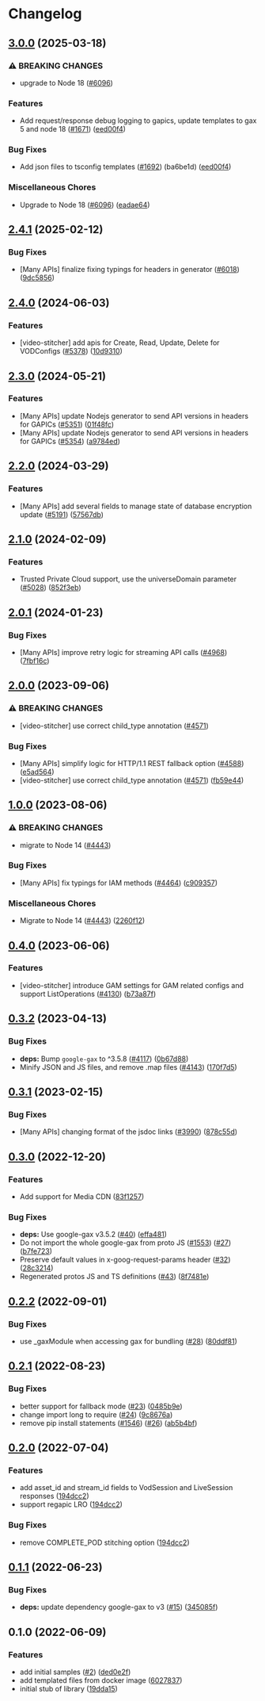 # Changelog

## [3.0.0](https://github.com/googleapis/google-cloud-node/compare/video-stitcher-v2.4.1...video-stitcher-v3.0.0) (2025-03-18)


### ⚠ BREAKING CHANGES

* upgrade to Node 18 ([#6096](https://github.com/googleapis/google-cloud-node/issues/6096))

### Features

* Add request/response debug logging to gapics, update templates to gax 5 and node 18 ([#1671](https://github.com/googleapis/google-cloud-node/issues/1671)) ([eed00f4](https://github.com/googleapis/google-cloud-node/commit/eed00f4e4de22392db3a440a20486c3eeb9d33a6))


### Bug Fixes

* Add json files to tsconfig templates ([#1692](https://github.com/googleapis/google-cloud-node/issues/1692)) (ba6be1d) ([eed00f4](https://github.com/googleapis/google-cloud-node/commit/eed00f4e4de22392db3a440a20486c3eeb9d33a6))


### Miscellaneous Chores

* Upgrade to Node 18 ([#6096](https://github.com/googleapis/google-cloud-node/issues/6096)) ([eadae64](https://github.com/googleapis/google-cloud-node/commit/eadae64d54e07aa2c65097ea52e65008d4e87436))

## [2.4.1](https://github.com/googleapis/google-cloud-node/compare/video-stitcher-v2.4.0...video-stitcher-v2.4.1) (2025-02-12)


### Bug Fixes

* [Many APIs] finalize fixing typings for headers in generator ([#6018](https://github.com/googleapis/google-cloud-node/issues/6018)) ([9dc5856](https://github.com/googleapis/google-cloud-node/commit/9dc585661489f51bb7a85b39519fd8b11dfffc5b))

## [2.4.0](https://github.com/googleapis/google-cloud-node/compare/video-stitcher-v2.3.0...video-stitcher-v2.4.0) (2024-06-03)


### Features

* [video-stitcher] add apis for Create, Read, Update, Delete for VODConfigs ([#5378](https://github.com/googleapis/google-cloud-node/issues/5378)) ([10d9310](https://github.com/googleapis/google-cloud-node/commit/10d9310f765fe35d140b0465284c07b053caf8fb))

## [2.3.0](https://github.com/googleapis/google-cloud-node/compare/video-stitcher-v2.2.0...video-stitcher-v2.3.0) (2024-05-21)


### Features

* [Many APIs] update Nodejs generator to send API versions in headers for GAPICs ([#5351](https://github.com/googleapis/google-cloud-node/issues/5351)) ([01f48fc](https://github.com/googleapis/google-cloud-node/commit/01f48fce63ec4ddf801d59ee2b8c0db9f6fb8372))
* [Many APIs] update Nodejs generator to send API versions in headers for GAPICs ([#5354](https://github.com/googleapis/google-cloud-node/issues/5354)) ([a9784ed](https://github.com/googleapis/google-cloud-node/commit/a9784ed3db6ee96d171762308bbbcd57390b6866))

## [2.2.0](https://github.com/googleapis/google-cloud-node/compare/video-stitcher-v2.1.0...video-stitcher-v2.2.0) (2024-03-29)


### Features

* [Many APIs] add several fields to manage state of database encryption update ([#5191](https://github.com/googleapis/google-cloud-node/issues/5191)) ([57567db](https://github.com/googleapis/google-cloud-node/commit/57567db36033ca53ae2f54e6517b8cd12145bb82))

## [2.1.0](https://github.com/googleapis/google-cloud-node/compare/video-stitcher-v2.0.1...video-stitcher-v2.1.0) (2024-02-09)


### Features

* Trusted Private Cloud support, use the universeDomain parameter  ([#5028](https://github.com/googleapis/google-cloud-node/issues/5028)) ([852f3eb](https://github.com/googleapis/google-cloud-node/commit/852f3ebf065ee24e910580b9a1fc365acb3a744a))

## [2.0.1](https://github.com/googleapis/google-cloud-node/compare/video-stitcher-v2.0.0...video-stitcher-v2.0.1) (2024-01-23)


### Bug Fixes

* [Many APIs] improve retry logic for streaming API calls ([#4968](https://github.com/googleapis/google-cloud-node/issues/4968)) ([7fbf16c](https://github.com/googleapis/google-cloud-node/commit/7fbf16c98d0521a0533ab36a00f6ec932c72a02e))

## [2.0.0](https://github.com/googleapis/google-cloud-node/compare/video-stitcher-v1.0.0...video-stitcher-v2.0.0) (2023-09-06)


### ⚠ BREAKING CHANGES

* [video-stitcher] use correct child_type annotation ([#4571](https://github.com/googleapis/google-cloud-node/issues/4571))

### Bug Fixes

* [Many APIs] simplify logic for HTTP/1.1 REST fallback option ([#4588](https://github.com/googleapis/google-cloud-node/issues/4588)) ([e5ad564](https://github.com/googleapis/google-cloud-node/commit/e5ad564f74dc7a36c0e8cd8de173428a99f1deae))
* [video-stitcher] use correct child_type annotation ([#4571](https://github.com/googleapis/google-cloud-node/issues/4571)) ([fb59e44](https://github.com/googleapis/google-cloud-node/commit/fb59e44179eddc7e372320e097a6a271babac7eb))

## [1.0.0](https://github.com/googleapis/google-cloud-node/compare/video-stitcher-v0.4.0...video-stitcher-v1.0.0) (2023-08-06)


### ⚠ BREAKING CHANGES

* migrate to Node 14 ([#4443](https://github.com/googleapis/google-cloud-node/issues/4443))

### Bug Fixes

* [Many APIs] fix typings for IAM methods ([#4464](https://github.com/googleapis/google-cloud-node/issues/4464)) ([c909357](https://github.com/googleapis/google-cloud-node/commit/c90935765ceee0eea6b9ce21a151707df142cf7d))


### Miscellaneous Chores

* Migrate to Node 14 ([#4443](https://github.com/googleapis/google-cloud-node/issues/4443)) ([2260f12](https://github.com/googleapis/google-cloud-node/commit/2260f12543d171bda95345e53475f5f0fdc45770))

## [0.4.0](https://github.com/googleapis/google-cloud-node/compare/video-stitcher-v0.3.2...video-stitcher-v0.4.0) (2023-06-06)


### Features

* [video-stitcher] introduce GAM settings for GAM related configs and support ListOperations ([#4130](https://github.com/googleapis/google-cloud-node/issues/4130)) ([b73a87f](https://github.com/googleapis/google-cloud-node/commit/b73a87f4f1c8d84da66ea81b88a3f2cc6704aa6b))

## [0.3.2](https://github.com/googleapis/google-cloud-node/compare/video-stitcher-v0.3.1...video-stitcher-v0.3.2) (2023-04-13)


### Bug Fixes

* **deps:** Bump `google-gax` to ^3.5.8 ([#4117](https://github.com/googleapis/google-cloud-node/issues/4117)) ([0b67d88](https://github.com/googleapis/google-cloud-node/commit/0b67d883963643ce1b4f6d2ccd3e8d37adf6e029))
* Minify JSON and JS files, and remove .map files ([#4143](https://github.com/googleapis/google-cloud-node/issues/4143)) ([170f7d5](https://github.com/googleapis/google-cloud-node/commit/170f7d57b8fd344d182a8e758867b8124722eebc))

## [0.3.1](https://github.com/googleapis/google-cloud-node/compare/video-stitcher-v0.3.0...video-stitcher-v0.3.1) (2023-02-15)


### Bug Fixes

* [Many APIs] changing format of the jsdoc links ([#3990](https://github.com/googleapis/google-cloud-node/issues/3990)) ([878c55d](https://github.com/googleapis/google-cloud-node/commit/878c55d62af7e41e8d5050b081e4b79202b1b9cc))

## [0.3.0](https://github.com/googleapis/nodejs-video-stitcher/compare/v0.2.2...v0.3.0) (2022-12-20)


### Features

* Add support for Media CDN ([83f1257](https://github.com/googleapis/nodejs-video-stitcher/commit/83f1257b790abc8ef7acedb8e009ef5e94a0c710))


### Bug Fixes

* **deps:** Use google-gax v3.5.2 ([#40](https://github.com/googleapis/nodejs-video-stitcher/issues/40)) ([effa481](https://github.com/googleapis/nodejs-video-stitcher/commit/effa4814da8b7d81b6c5be6b6e580a683f02c50e))
* Do not import the whole google-gax from proto JS ([#1553](https://github.com/googleapis/nodejs-video-stitcher/issues/1553)) ([#27](https://github.com/googleapis/nodejs-video-stitcher/issues/27)) ([b7fe723](https://github.com/googleapis/nodejs-video-stitcher/commit/b7fe723d1a2dfb229b69640ca749398805573e56))
* Preserve default values in x-goog-request-params header ([#32](https://github.com/googleapis/nodejs-video-stitcher/issues/32)) ([28c3214](https://github.com/googleapis/nodejs-video-stitcher/commit/28c32148f4707550c6c6a143c7556560d6b21230))
* Regenerated protos JS and TS definitions ([#43](https://github.com/googleapis/nodejs-video-stitcher/issues/43)) ([8f7481e](https://github.com/googleapis/nodejs-video-stitcher/commit/8f7481ed1f5fc054abe6430e43570851c39740d0))

## [0.2.2](https://github.com/googleapis/nodejs-video-stitcher/compare/v0.2.1...v0.2.2) (2022-09-01)


### Bug Fixes

* use _gaxModule when accessing gax for bundling ([#28](https://github.com/googleapis/nodejs-video-stitcher/issues/28)) ([80ddf81](https://github.com/googleapis/nodejs-video-stitcher/commit/80ddf81c0bedc918bb37c3c24ba29a363878fc74))

## [0.2.1](https://github.com/googleapis/nodejs-video-stitcher/compare/v0.2.0...v0.2.1) (2022-08-23)


### Bug Fixes

* better support for fallback mode ([#23](https://github.com/googleapis/nodejs-video-stitcher/issues/23)) ([0485b9e](https://github.com/googleapis/nodejs-video-stitcher/commit/0485b9e11d90f9181e38214b5b4289fc491fc7d8))
* change import long to require ([#24](https://github.com/googleapis/nodejs-video-stitcher/issues/24)) ([9c8676a](https://github.com/googleapis/nodejs-video-stitcher/commit/9c8676aebc019cbbf7ab0aded6add6d8f5a1c9a6))
* remove pip install statements ([#1546](https://github.com/googleapis/nodejs-video-stitcher/issues/1546)) ([#26](https://github.com/googleapis/nodejs-video-stitcher/issues/26)) ([ab5b4bf](https://github.com/googleapis/nodejs-video-stitcher/commit/ab5b4bf3c04e38e3ae76decea1e650b3f614a599))

## [0.2.0](https://github.com/googleapis/nodejs-video-stitcher/compare/v0.1.1...v0.2.0) (2022-07-04)


### Features

* add asset_id and stream_id fields to VodSession and LiveSession responses ([194dcc2](https://github.com/googleapis/nodejs-video-stitcher/commit/194dcc247e4a6887ed204d8b188f61750a65ef43))
* support regapic LRO ([194dcc2](https://github.com/googleapis/nodejs-video-stitcher/commit/194dcc247e4a6887ed204d8b188f61750a65ef43))


### Bug Fixes

* remove COMPLETE_POD stitching option ([194dcc2](https://github.com/googleapis/nodejs-video-stitcher/commit/194dcc247e4a6887ed204d8b188f61750a65ef43))

## [0.1.1](https://github.com/googleapis/nodejs-video-stitcher/compare/v0.1.0...v0.1.1) (2022-06-23)


### Bug Fixes

* **deps:** update dependency google-gax to v3 ([#15](https://github.com/googleapis/nodejs-video-stitcher/issues/15)) ([345085f](https://github.com/googleapis/nodejs-video-stitcher/commit/345085f378b7ab6299a593cd8f8d200160b6106e))

## 0.1.0 (2022-06-09)


### Features

* add initial samples ([#2](https://github.com/googleapis/nodejs-video-stitcher/issues/2)) ([ded0e2f](https://github.com/googleapis/nodejs-video-stitcher/commit/ded0e2fe6a50d94da495c8f3bf068436acbf92ba))
* add templated files from docker image ([6027837](https://github.com/googleapis/nodejs-video-stitcher/commit/6027837bde299e4a2449bd90940d36e20bae8a58))
* initial stub of library ([19dda15](https://github.com/googleapis/nodejs-video-stitcher/commit/19dda1541867a3e0922d57ba96bda52ee9622a46))
